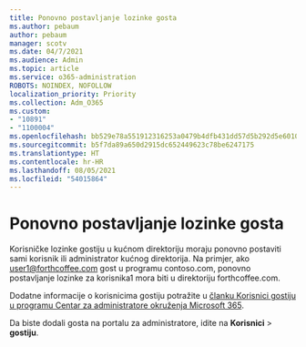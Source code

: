 ```yaml
---
title: Ponovno postavljanje lozinke gosta
ms.author: pebaum
author: pebaum
manager: scotv
ms.date: 04/7/2021
ms.audience: Admin
ms.topic: article
ms.service: o365-administration
ROBOTS: NOINDEX, NOFOLLOW
localization_priority: Priority
ms.collection: Adm_O365
ms.custom:
- "10891"
- "1100004"
ms.openlocfilehash: bb529e78a551912316253a0479b4dfb431dd57d5b292d5e60103a32a6a9959fa
ms.sourcegitcommit: b5f7da89a650d2915dc652449623c78be6247175
ms.translationtype: HT
ms.contentlocale: hr-HR
ms.lasthandoff: 08/05/2021
ms.locfileid: "54015864"
---
```

# <a name="guest-user-password-reset"></a>Ponovno postavljanje lozinke gosta

Korisničke lozinke gostiju u kućnom direktoriju moraju ponovno postaviti sami korisnik ili administrator kućnog direktorija. Na primjer, ako user1@forthcoffee.com gost u programu contoso.com, ponovno postavljanje lozinke za korisnika1 mora biti u direktoriju forthcoffee.com.

Dodatne informacije o korisnicima gostiju potražite u [članku Korisnici gostiju u programu Centar za administratore okruženja Microsoft 365](https://docs.microsoft.com/microsoft-365/admin/add-users/about-guest-users).

Da biste dodali gosta na portalu za administratore, idite na **Korisnici**  >  **gostiju**.